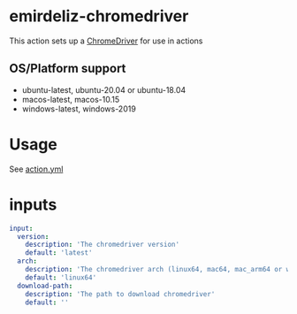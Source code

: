 # emirdeliz-chromedriver

This action sets up a [ChromeDriver](https://chromedriver.chromium.org/) for use in actions

## OS/Platform support

- ubuntu-latest, ubuntu-20.04 or ubuntu-18.04
- macos-latest, macos-10.15
- windows-latest, windows-2019

# Usage

See [action.yml](action.yml)

# inputs

```yml
input:
  version:
    description: 'The chromedriver version'
    default: 'latest'
  arch:
    description: 'The chromedriver arch (linux64, mac64, mac_arm64 or wind32)'
    default: 'linux64'
  download-path:
    description: 'The path to download chromedriver'
    default: ''
```
